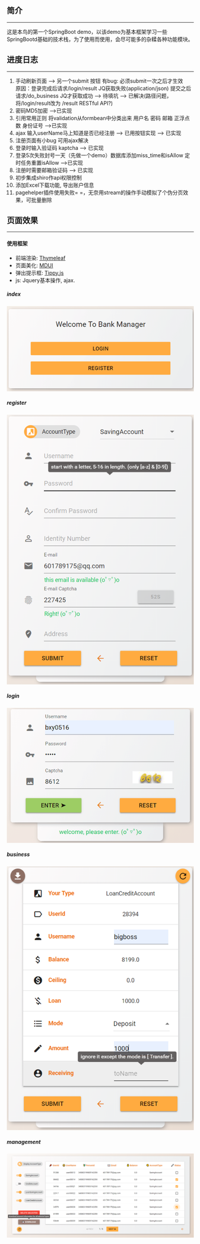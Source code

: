 ## 简介
---
这是本鸟的第一个SpringBoot demo，以该demo为基本框架学习一些SpringBootd基础的技术栈，为了使用而使用，会尽可能多的杂糅各种功能模块。

## 进度日志
---
1. 手动刷新页面   --> 另一个submit 按钮   有bug: 必须submit一次之后才生效  
原因：登录完成后请求/login/result  JQ获取失败(application/json)  提交之后请求/do_business JQ才获取成功
    -->  待填坑 --> 已解决(路径问题，将/login/result改为 /result   RESTful API?)
2. 密码MD5加密   -->已实现
3. 引用常用正则     将validation从formbean中分类出来  用户名  密码  邮箱 正浮点数  身份证号  -->已实现
4. ajax 输入userName马上知道是否已经注册   -->  已用按钮实现  --> 已实现
5. 注册页面有小bug  可用ajax解决 
6. 登录时输入验证码 kaptcha  --> 已实现
7. 登录5次失败封号一天（先做一个demo）数据库添加miss_time和isAllow  定时任务重置isAllow  -->已实现
8. 注册时需要邮箱验证码 --> 已实现
9. 初步集成shiro作api权限控制
10. 添加Excel下载功能, 导出账户信息
11. pagehelper插件使用失败= =，无奈用stream的操作手动模拟了个伪分页效果，可批量删除

## 页面效果
---
#### 使用框架
- 前端渲染: [Thymeleaf](https://www.jianshu.com/p/f79a98173677 "Thymeleaf")
- 页面美化: [MDUI](https://www.mdui.org/docs/ "MDUI")
- 弹出提示框: [Tippy.js](https://atomiks.github.io/tippyjs/ "Tippy.js")
- js: Jquery基本操作, ajax.

##### index
![index](页面截图/index.png 'index')
##### register
![register](页面截图/register.png 'register')
##### login
![login](页面截图/login.png 'login')
##### business
![business](页面截图/business.png 'business')
##### management
![management](页面截图/management.png 'management')
